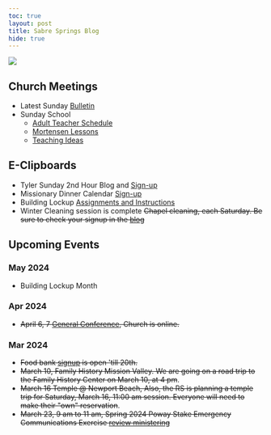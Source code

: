 ```yaml
---
toc: true
layout: post
title: Sabre Springs Blog
hide: true
---
```


![]({{site.baseurl}}/images/bulletin/Easter_Sunday.png)

## Church Meetings

- Latest Sunday [Bulletin](https://sites.google.com/view/sswardtv/home)
- Sunday School 
  - [Adult Teacher Schedule](https://docs.google.com/spreadsheets/d/1-57ISwIIAFT7O9RGs4DbijRyegndQ6chyp4FtADDaQ0/edit#gid=0)
  - [Mortensen Lessons](https://jm1021.github.io/churchofjesuschrist/)
  - [Teaching Ideas](2024_sunday_school)

## E-Clipboards
- Tyler Sunday 2nd Hour Blog and [Sign-up](tyler)
- Missionary Dinner Calendar [Sign-up](https://volunteersignup.org/KBJCW)
- Building Lockup [Assignments and Instructions](building_lockup)
- Winter Cleaning session is complete  ~~Chapel cleaning, each Saturday.  Be sure to check your signup in the [blog](cleaning_schedule)~~

## Upcoming Events
### May 2024
- Building Lockup Month

### Apr 2024
- ~~April 6, 7 [General Conference](https://www.churchofjesuschrist.org/study/general-conference?lang=eng), Church is online.~~

### Mar 2024
- ~~Food bank [signup](2024_food_bank) is open 'till 20th.~~
- ~~March 10, Family History Mission Valley.  We are going on a road trip to the Family History Center on March 10, at 4 pm~~.
- ~~March 16 Temple @ Newport Beach, Also, the RS is planning a temple trip for Saturday, March 16, 11:00 am session. Everyone will need to make their "own" reservation~~.
- ~~March 23, 9 am to 11 am, Spring 2024 Poway Stake Emergency Communications Exercise [review ministering](2024_ministering)~~
